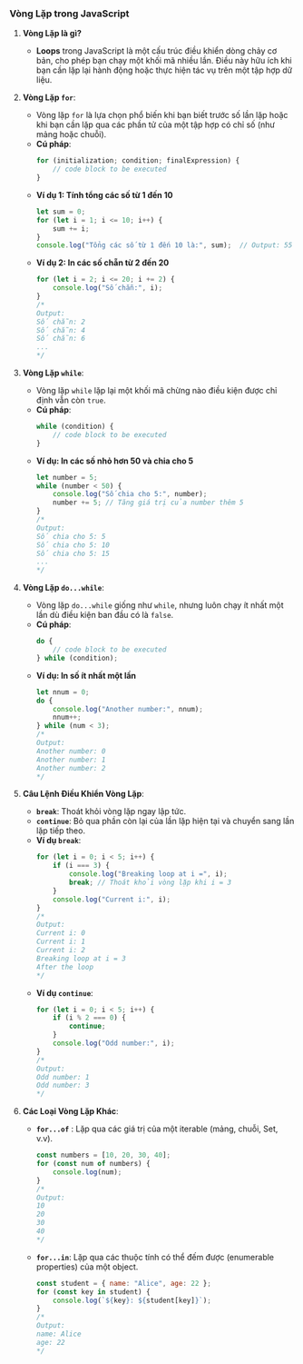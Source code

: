 
###  Vòng Lặp trong JavaScript

1. **Vòng Lặp là gì?**
   - **Loops** trong JavaScript là một cấu trúc điều khiển dòng chảy cơ bản, cho phép bạn chạy một khối mã nhiều lần. Điều này hữu ích khi bạn cần lặp lại hành động hoặc thực hiện tác vụ trên một tập hợp dữ liệu.

2. **Vòng Lặp `for`**:
   - Vòng lặp `for` là lựa chọn phổ biến khi bạn biết trước số lần lặp hoặc khi bạn cần lặp qua các phần tử của một tập hợp có chỉ số (như mảng hoặc chuỗi).
   - **Cú pháp**:
     ```javascript
     for (initialization; condition; finalExpression) {
         // code block to be executed
     }
     ```
   - **Ví dụ 1: Tính tổng các số từ 1 đến 10**
     ```javascript
     let sum = 0;
     for (let i = 1; i <= 10; i++) {
         sum += i;
     }
     console.log("Tổng các số từ 1 đến 10 là:", sum);  // Output: 55
     ```
   - **Ví dụ 2: In các số chẵn từ 2 đến 20**
     ```javascript
     for (let i = 2; i <= 20; i += 2) {
         console.log("Số chẵn:", i);
     }
     /*
     Output:
     Số chẵn: 2
     Số chẵn: 4
     Số chẵn: 6
     ...
     */
     ```

3. **Vòng Lặp `while`**:
   - Vòng lặp `while` lặp lại một khối mã chừng nào điều kiện được chỉ định vẫn còn `true`.
   - **Cú pháp**:
     ```javascript
     while (condition) {
         // code block to be executed
     }
     ```
   - **Ví dụ: In các số nhỏ hơn 50 và chia cho 5**
     ```javascript
     let number = 5;
     while (number < 50) {
         console.log("Số chia cho 5:", number);
         number += 5; // Tăng giá trị của number thêm 5
     }
     /*
     Output:
     Số chia cho 5: 5
     Số chia cho 5: 10
     Số chia cho 5: 15
     ...
     */
     ```

4. **Vòng Lặp `do...while`**:
   - Vòng lặp `do...while` giống như `while`, nhưng luôn chạy ít nhất một lần dù điều kiện ban đầu có là `false`.
   - **Cú pháp**:
     ```javascript
     do {
         // code block to be executed
     } while (condition);
     ```
   - **Ví dụ: In số ít nhất một lần**
     ```javascript
     let nnum = 0;
     do {
         console.log("Another number:", nnum);
         nnum++;
     } while (num < 3);
     /*
     Output:
     Another number: 0
     Another number: 1
     Another number: 2
     */
     ```

5. **Câu Lệnh Điều Khiển Vòng Lặp**:
   - **`break`**: Thoát khỏi vòng lặp ngay lập tức.
   - **`continue`**: Bỏ qua phần còn lại của lần lặp hiện tại và chuyển sang lần lặp tiếp theo.
   - **Ví dụ `break`**:
     ```javascript
     for (let i = 0; i < 5; i++) {
         if (i === 3) {
             console.log("Breaking loop at i =", i);
             break; // Thoát khỏi vòng lặp khi i = 3
         }
         console.log("Current i:", i);
     }
     /*
     Output:
     Current i: 0
     Current i: 1
     Current i: 2
     Breaking loop at i = 3
     After the loop
     */
     ```
   - **Ví dụ `continue`**:
     ```javascript
     for (let i = 0; i < 5; i++) {
         if (i % 2 === 0) {
             continue;
         }
         console.log("Odd number:", i);
     }
     /*
     Output:
     Odd number: 1
     Odd number: 3
     */
     ```

6. **Các Loại Vòng Lặp Khác**:
   - **`for...of`** : Lặp qua các giá trị của một iterable (mảng, chuỗi, Set, v.v).
     ```javascript
     const numbers = [10, 20, 30, 40];
     for (const num of numbers) {
         console.log(num);
     }
     /*
     Output:
     10
     20
     30
     40
     */
     ```
   - **`for...in`**: Lặp qua các thuộc tính có thể đếm được (enumerable properties) của một object.
     ```javascript
     const student = { name: "Alice", age: 22 };
     for (const key in student) {
         console.log(`${key}: ${student[key]}`);
     }
     /*
     Output:
     name: Alice
     age: 22
     */
     ```
